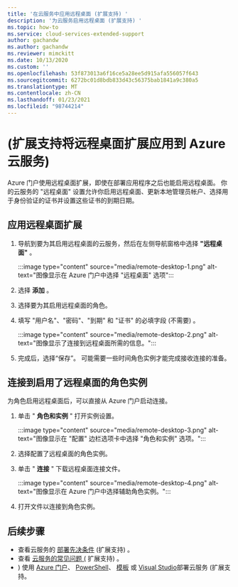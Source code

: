 ```yaml
---
title: '在云服务中应用远程桌面 (扩展支持) '
description: '为云服务启用远程桌面 (扩展支持) '
ms.topic: how-to
ms.service: cloud-services-extended-support
author: gachandw
ms.author: gachandw
ms.reviewer: mimckitt
ms.date: 10/13/2020
ms.custom: ''
ms.openlocfilehash: 53f873013a6f16ce5a28ee5d915afa556057f643
ms.sourcegitcommit: 6272bc01d8bdb833d43c56375bab1841a9c380a5
ms.translationtype: MT
ms.contentlocale: zh-CN
ms.lasthandoff: 01/23/2021
ms.locfileid: "98744214"
---
```

# <a name="apply-the-remote-desktop-extension-to-azure-cloud-services-extended-support"></a> (扩展支持将远程桌面扩展应用到 Azure 云服务) 

Azure 门户使用远程桌面扩展，即使在部署应用程序之后也能启用远程桌面。 你的云服务的 "远程桌面" 设置允许你启用远程桌面、更新本地管理员帐户、选择用于身份验证的证书并设置这些证书的到期日期。 

## <a name="apply-remote-desktop--extension"></a>应用远程桌面扩展
1. 导航到要为其启用远程桌面的云服务，然后在左侧导航窗格中选择 **"远程桌面"** 。

    :::image type="content" source="media/remote-desktop-1.png" alt-text="图像显示在 Azure 门户中选择 &quot;远程桌面&quot; 选项":::

2. 选择 **添加** 。
3. 选择要为其启用远程桌面的角色。
4. 填写 "用户名"、"密码"、"到期" 和 "证书" 的必填字段 (不需要) 。

    :::image type="content" source="media/remote-desktop-2.png" alt-text="图像显示了连接到远程桌面所需的信息。":::

5. 完成后，选择“保存”。 可能需要一些时间角色实例才能完成接收连接的准备。

## <a name="connect-to-role-instances-with-remote-desktop-enabled"></a>连接到启用了远程桌面的角色实例
为角色启用远程桌面后，可以直接从 Azure 门户启动连接。

1. 单击 " **角色和实例** " 打开实例设置。

    :::image type="content" source="media/remote-desktop-3.png" alt-text="图像显示在 &quot;配置&quot; 边栏选项卡中选择 &quot;角色和实例&quot; 选项。":::

2. 选择配置了远程桌面的角色实例。
3. 单击 " **连接** " 下载远程桌面连接文件。

    :::image type="content" source="media/remote-desktop-4.png" alt-text="图像显示在 Azure 门户中选择辅助角色实例。":::
    
4. 打开文件以连接到角色实例。


## <a name="next-steps"></a>后续步骤 
- 查看云服务的 [部署先决条件](deploy-prerequisite.md) (扩展支持) 。
- 查看 [云服务的常见问题 (](faq.md) 扩展支持) 。
- ) 使用 [Azure 门户](deploy-portal.md)、 [PowerShell](deploy-powershell.md)、 [模板](deploy-template.md) 或 [Visual Studio](deploy-visual-studio.md)部署云服务 (扩展支持。